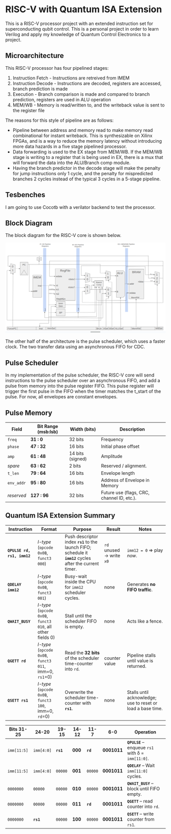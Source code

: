 # RISC-V with Quantum ISA Extension

This is a RISC-V processor project with an extended instruction set for superconducting qubit control. This is a personal project in order to learn Verilog and apply my knowledge of Quantum Control Electronics to a project.

## Microarchitecture

This RISC-V processor has four pipelined stages:

1. Instruction Fetch - Instructions are retreived from IMEM
2. Instruction Decode - Instructions are decoded, registers are accessed, branch prediction is made
3. Execution - Branch comparison is made and compared to branch prediction, registers are used in ALU operation
4. MEM/WB - Memory is read/written to, and the writeback value is sent to the register file

The reasons for this style of pipeline are as follows:
- Pipeline between address and memory read to make memory read combinational for instant writeback. This is synthesizable on Xilinx FPGAs, and is a way to reduce the memory latency without introducing more data hazards in a five stage pipelined processor.
- Data forwarding is used to the EX stage from MEM/WB. If the MEM/WB stage is writing to a register that is being used in EX, there is a mux that will forward the data into the ALU/Branch comp module. 
- Having the branch predictor in the decode stage will make the penalty for jump instructions only 1 cycle, and the penalty for mispredicted branches 2 cycles instead of the typical 3 cycles in a 5-stage pipeline. 

## Tesbenches

I am going to use Cocotb with a verilator backend to test the processor.

## Block Diagram

The block diagram for the RISC-V core is shown below.

![block diagram](block_diagram.png "RISC-V Processor Block Diagram")

The other half of the architecture is the pulse scheduler, which uses a faster clock. The two transfer data using an asynchronous FIFO for CDC.

## Pulse Scheduler

In my implementation of the pulse scheduler, the RISC-V core will send instructions to the pulse scheduler over an asynchronous FIFO, and add a pulse from memory into the pulse register FIFO. This pulse register will trigger the first pulse in the FIFO when the timer matches the t_start of the pulse. For now, all envelopes are constant envelopes.

## Pulse Memory

| **Field**  | **Bit Range (msb\:lsb)** | **Width (bits)** | **Description**                                                                |
| ---------- | ------------------------ | ---------------- | ------------------------------------------------------------------------------ |
| `freq`     | **31 : 0**               | 32 bits          | Frequency |
| `phase`    | **47 : 32**              | 16 bits          | Initial phase offset |
| `amp`      | **61 : 48**              | 14 bits (signed) | Amplitude |
| *spare*    | **63 : 62**              | 2 bits           | Reserved / alignment. |
| `t_len`    | **79 : 64**             | 16 bits           | Envelope length |
| `env_addr` | **95 : 80**            | 16 bits            | Address of Envelope in Memory |
| *reserved* | **127 : 96**            | 32 bits           | Future use (flags, CRC, channel ID, etc.).                                     |


## Quantum ISA Extension Summary
| Instruction                 | Format                                                     | Purpose                                                                                                         | Result                   | Notes                                                       |
| --------------------------- | ---------------------------------------------------------- | --------------------------------------------------------------------------------------------------------------- | ------------------------ | ----------------------------------------------------------- |
| **`QPULSE rd, rs1, imm12`** | *I-type* (`opcode 0x0B`, `funct3 000`)                     | Push descriptor index **`rs1`** to the launch FIFO; schedule it **`imm12`** cycles after the current timer. | `rd` unused → write `x0` | `imm12 = 0` ⇒ play *now*.                                   |
| **`QDELAY imm12`**          | *I-type* (`opcode 0x0B`, `funct3 001`)                     | Busy-wait inside the CPU for `imm12` scheduler cycles.                                                          | none                     | Generates **no FIFO traffic**.                              |
| **`QWAIT_BUSY`**            | *I-type* (`opcode 0x0B`, `funct3 010`, all other fields 0) | Stall until the scheduler FIFO is empty.                                                                        | none                     | Acts like a fence.                                          |
| **`QGETT rd`**              | *I-type* (`opcode 0x0B`, `funct3 011`, imm=0, `rs1`=0)     | Read the **32 bits** of the scheduler time-counter into `rd`.                                               | counter value            | Pipeline stalls until value is returned.                    |
| **`QSETT rs1`**             | *I-type* (`opcode 0x0B`, `funct3 100`, imm=0, `rd`=0)      | Overwrite the scheduler time-counter with **`rs1`**.                                                            | none                     | Stalls until acknowledge; use to reset or load a base time. |


| Bits 31-25  | 24-20      | 19-15     | 14-12   | 11-7     | 6-0         | Operation                                          |
| ----------- | ---------- | --------- | ------- | -------- | ----------- | -------------------------------------------------- |
| `imm[11:5]` | `imm[4:0]` | **`rs1`** | **000** | **`rd`** | **0001011** | **`QPULSE`** – enqueue `rs1` with δ = `imm[11:0]`. |
| `imm[11:5]` | `imm[4:0]` | `00000`   | **001** | `00000`  | **0001011** | **`QDELAY`** – Wait `imm[11:0]` cycles.            |
| `0000000`   | `00000`    | `00000`   | **010** | `00000`  | **0001011** | **`QWAIT_BUSY`** – block until FIFO empty.         |
| `0000000`   | `00000`    | `00000`   | **011** | **`rd`** | **0001011** | **`QGETT`** – read counter into `rd`.              |
| `0000000`   | **`rs1`**  | `00000`   | **100** | `00000`  | **0001011** | **`QSETT`** – write counter from `rs1`.            |
